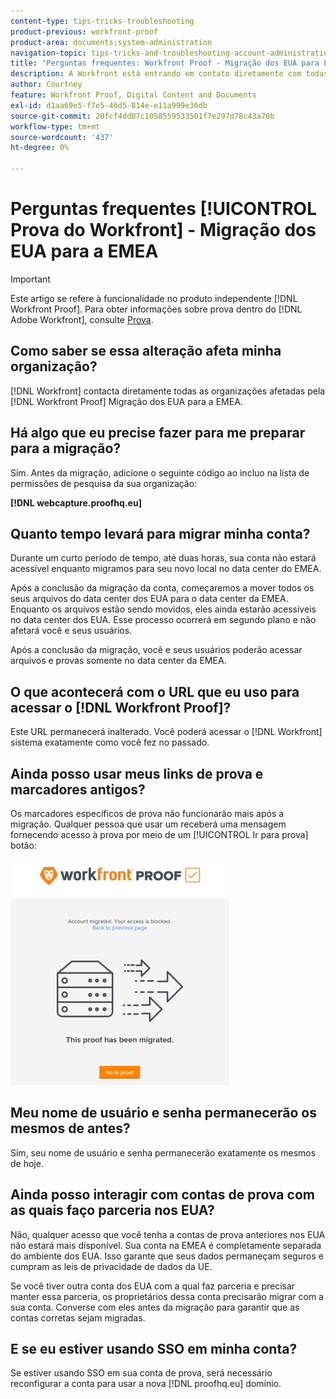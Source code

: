 ```yaml
---
content-type: tips-tricks-troubleshooting
product-previous: workfront-proof
product-area: documents;system-administration
navigation-topic: tips-tricks-and-troubleshooting-account-administration-workfront-proof
title: "Perguntas frequentes: Workfront Proof - Migração dos EUA para EMEA"
description: A Workfront está entrando em contato diretamente com todas as organizações afetadas pela migração do Workfront Proof US para EMEA.
author: Courtney
feature: Workfront Proof, Digital Content and Documents
exl-id: d1aa69e5-f7e5-46d5-814e-e11a999e36db
source-git-commit: 20fcf4dd07c1058559533501f7e297d78c43a70b
workflow-type: tm+mt
source-wordcount: '437'
ht-degree: 0%

---
```


# Perguntas frequentes [!UICONTROL Prova do Workfront] - Migração dos EUA para a EMEA

>[!IMPORTANT]
>
>Este artigo se refere à funcionalidade no produto independente [!DNL Workfront Proof]. Para obter informações sobre prova dentro do [!DNL Adobe Workfront], consulte [Prova](../../../review-and-approve-work/proofing/proofing.md).

## Como saber se essa alteração afeta minha organização?

[!DNL Workfront] contacta diretamente todas as organizações afetadas pela [!DNL Workfront Proof] Migração dos EUA para a EMEA.

## Há algo que eu precise fazer para me preparar para a migração?

Sim. Antes da migração, adicione o seguinte código ao incluo na lista de permissões de pesquisa da sua organização:

**[!DNL webcapture.proofhq.eu]**

## Quanto tempo levará para migrar minha conta?

Durante um curto período de tempo, até duas horas, sua conta não estará acessível enquanto migramos para seu novo local no data center do EMEA.

Após a conclusão da migração da conta, começaremos a mover todos os seus arquivos do data center dos EUA para o data center da EMEA. Enquanto os arquivos estão sendo movidos, eles ainda estarão acessíveis no data center dos EUA. Esse processo ocorrerá em segundo plano e não afetará você e seus usuários.

Após a conclusão da migração, você e seus usuários poderão acessar arquivos e provas somente no data center da EMEA.

## O que acontecerá com o URL que eu uso para acessar o [!DNL Workfront Proof]?

Este URL permanecerá inalterado. Você poderá acessar o [!DNL Workfront] sistema exatamente como você fez no passado.

## Ainda posso usar meus links de prova e marcadores antigos?

Os marcadores específicos de prova não funcionarão mais após a migração. Qualquer pessoa que usar um receberá uma mensagem fornecendo acesso à prova por meio de um [!UICONTROL Ir para prova] botão:

![This_proof_has_been_migrated.png](assets/this-proof-has-been-migrated-350x361.png)

## Meu nome de usuário e senha permanecerão os mesmos de antes?

Sim, seu nome de usuário e senha permanecerão exatamente os mesmos de hoje.

## Ainda posso interagir com contas de prova com as quais faço parceria nos EUA?

Não, qualquer acesso que você tenha a contas de prova anteriores nos EUA não estará mais disponível. Sua conta na EMEA é completamente separada do ambiente dos EUA. Isso garante que seus dados permaneçam seguros e cumpram as leis de privacidade de dados da UE.

Se você tiver outra conta dos EUA com a qual faz parceria e precisar manter essa parceria, os proprietários dessa conta precisarão migrar com a sua conta. Converse com eles antes da migração para garantir que as contas corretas sejam migradas.

## E se eu estiver usando SSO em minha conta?

Se estiver usando SSO em sua conta de prova, será necessário reconfigurar a conta para usar a nova [!DNL proofhq.eu] domínio.
